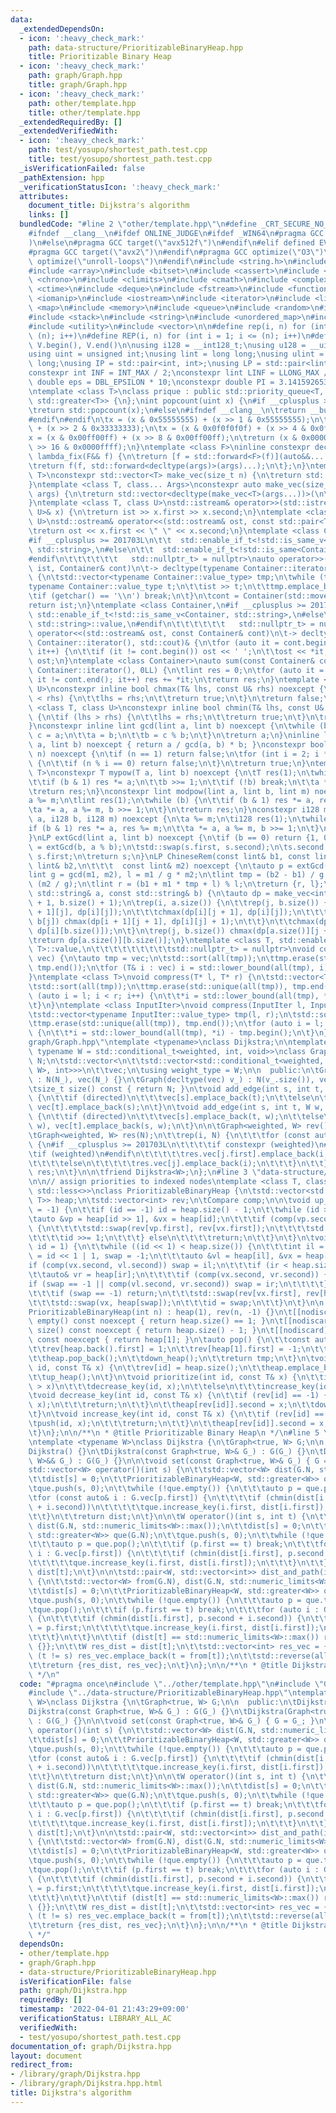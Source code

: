 ```yaml
---
data:
  _extendedDependsOn:
  - icon: ':heavy_check_mark:'
    path: data-structure/PrioritizableBinaryHeap.hpp
    title: Prioritizable Binary Heap
  - icon: ':heavy_check_mark:'
    path: graph/Graph.hpp
    title: graph/Graph.hpp
  - icon: ':heavy_check_mark:'
    path: other/template.hpp
    title: other/template.hpp
  _extendedRequiredBy: []
  _extendedVerifiedWith:
  - icon: ':heavy_check_mark:'
    path: test/yosupo/shortest_path.test.cpp
    title: test/yosupo/shortest_path.test.cpp
  _isVerificationFailed: false
  _pathExtension: hpp
  _verificationStatusIcon: ':heavy_check_mark:'
  attributes:
    document_title: Dijkstra's algorithm
    links: []
  bundledCode: "#line 2 \"other/template.hpp\"\n#define _CRT_SECURE_NO_WARNINGS\n\
    #ifndef __clang__\n#ifdef ONLINE_JUDGE\n#ifdef _WIN64\n#pragma GCC target(\"avx2\"\
    )\n#else\n#pragma GCC target(\"avx512f\")\n#endif\n#elif defined EVAL\n#else\n\
    #pragma GCC target(\"avx2\")\n#endif\n#pragma GCC optimize(\"O3\")\n#pragma GCC\
    \ optimize(\"unroll-loops\")\n#endif\n#include <string.h>\n#include <algorithm>\n\
    #include <array>\n#include <bitset>\n#include <cassert>\n#include <cfloat>\n#include\
    \ <chrono>\n#include <climits>\n#include <cmath>\n#include <complex>\n#include\
    \ <ctime>\n#include <deque>\n#include <fstream>\n#include <functional>\n#include\
    \ <iomanip>\n#include <iostream>\n#include <iterator>\n#include <list>\n#include\
    \ <map>\n#include <memory>\n#include <queue>\n#include <random>\n#include <set>\n\
    #include <stack>\n#include <string>\n#include <unordered_map>\n#include <unordered_set>\n\
    #include <utility>\n#include <vector>\n\n#define rep(i, n) for (int i = 0; i <\
    \ (n); i++)\n#define REP(i, n) for (int i = 1; i <= (n); i++)\n#define all(V)\
    \ V.begin(), V.end()\n\nusing i128 = __int128_t;\nusing u128 = __uint128_t;\n\
    using uint = unsigned int;\nusing lint = long long;\nusing ulint = unsigned long\
    \ long;\nusing IP = std::pair<int, int>;\nusing LP = std::pair<lint, lint>;\n\n\
    constexpr int INF = INT_MAX / 2;\nconstexpr lint LINF = LLONG_MAX / 2;\nconstexpr\
    \ double eps = DBL_EPSILON * 10;\nconstexpr double PI = 3.141592653589793238462643383279;\n\
    \ntemplate <class T>\nclass prique : public std::priority_queue<T, std::vector<T>,\
    \ std::greater<T>> {\n};\nint popcount(uint x) {\n#if __cplusplus >= 202002L\n\
    \treturn std::popcount(x);\n#else\n#ifndef __clang__\n\treturn __builtin_popcount(x);\n\
    #endif\n#endif\n\tx = (x & 0x55555555) + (x >> 1 & 0x55555555);\n\tx = (x & 0x33333333)\
    \ + (x >> 2 & 0x33333333);\n\tx = (x & 0x0f0f0f0f) + (x >> 4 & 0x0f0f0f0f);\n\t\
    x = (x & 0x00ff00ff) + (x >> 8 & 0x00ff00ff);\n\treturn (x & 0x0000ffff) + (x\
    \ >> 16 & 0x0000ffff);\n}\ntemplate <class F>\ninline constexpr decltype(auto)\
    \ lambda_fix(F&& f) {\n\treturn [f = std::forward<F>(f)](auto&&... args) {\n\t\
    \treturn f(f, std::forward<decltype(args)>(args)...);\n\t};\n}\ntemplate <class\
    \ T>\nconstexpr std::vector<T> make_vec(size_t n) {\n\treturn std::vector<T>(n);\n\
    }\ntemplate <class T, class... Args>\nconstexpr auto make_vec(size_t n, Args&&...\
    \ args) {\n\treturn std::vector<decltype(make_vec<T>(args...))>(\n\t\tn, make_vec<T>(std::forward<Args>(args)...));\n\
    }\ntemplate <class T, class U>\nstd::istream& operator>>(std::istream& ist, std::pair<T,\
    \ U>& x) {\n\treturn ist >> x.first >> x.second;\n}\ntemplate <class T, class\
    \ U>\nstd::ostream& operator<<(std::ostream& ost, const std::pair<T, U>& x) {\n\
    \treturn ost << x.first << \" \" << x.second;\n}\ntemplate <class Container,\n\
    #if __cplusplus >= 201703L\n\t\t  std::enable_if_t<!std::is_same_v<Container,\
    \ std::string>,\n#else\n\t\t  std::enable_if_t<!std::is_same<Container, std::string>::value,\n\
    #endif\n\t\t\t\t\t\t   std::nullptr_t> = nullptr>\nauto operator>>(std::istream&\
    \ ist, Container& cont)\n\t-> decltype(typename Container::iterator(), std::cin)&\
    \ {\n\tstd::vector<typename Container::value_type> tmp;\n\twhile (true) {\n\t\t\
    typename Container::value_type t;\n\t\tist >> t;\n\t\ttmp.emplace_back(t);\n\t\
    \tif (getchar() == '\\n') break;\n\t}\n\tcont = Container(std::move(tmp));\n\t\
    return ist;\n}\ntemplate <class Container,\n#if __cplusplus >= 201703L\n\t\t \
    \ std::enable_if_t<!std::is_same_v<Container, std::string>,\n#else\n\t\t  std::enable_if_t<!std::is_same<Container,\
    \ std::string>::value,\n#endif\n\t\t\t\t\t\t   std::nullptr_t> = nullptr>\nauto\
    \ operator<<(std::ostream& ost, const Container& cont)\n\t-> decltype(typename\
    \ Container::iterator(), std::cout)& {\n\tfor (auto it = cont.begin(); it != cont.end();\
    \ it++) {\n\t\tif (it != cont.begin()) ost << ' ';\n\t\tost << *it;\n\t}\n\treturn\
    \ ost;\n}\ntemplate <class Container>\nauto sum(const Container& cont)\n\t-> decltype(typename\
    \ Container::iterator(), 0LL) {\n\tlint res = 0;\n\tfor (auto it = cont.begin();\
    \ it != cont.end(); it++) res += *it;\n\treturn res;\n}\ntemplate <class T, class\
    \ U>\nconstexpr inline bool chmax(T& lhs, const U& rhs) noexcept {\n\tif (lhs\
    \ < rhs) {\n\t\tlhs = rhs;\n\t\treturn true;\n\t}\n\treturn false;\n}\ntemplate\
    \ <class T, class U>\nconstexpr inline bool chmin(T& lhs, const U& rhs) noexcept\
    \ {\n\tif (lhs > rhs) {\n\t\tlhs = rhs;\n\t\treturn true;\n\t}\n\treturn false;\n\
    }\nconstexpr inline lint gcd(lint a, lint b) noexcept {\n\twhile (b) {\n\t\tlint\
    \ c = a;\n\t\ta = b;\n\t\tb = c % b;\n\t}\n\treturn a;\n}\ninline lint lcm(lint\
    \ a, lint b) noexcept { return a / gcd(a, b) * b; }\nconstexpr bool isprime(lint\
    \ n) noexcept {\n\tif (n == 1) return false;\n\tfor (int i = 2; i * i <= n; i++)\
    \ {\n\t\tif (n % i == 0) return false;\n\t}\n\treturn true;\n}\ntemplate <class\
    \ T>\nconstexpr T mypow(T a, lint b) noexcept {\n\tT res(1);\n\twhile (true) {\n\
    \t\tif (b & 1) res *= a;\n\t\tb >>= 1;\n\t\tif (!b) break;\n\t\ta *= a;\n\t}\n\
    \treturn res;\n}\nconstexpr lint modpow(lint a, lint b, lint m) noexcept {\n\t\
    a %= m;\n\tlint res(1);\n\twhile (b) {\n\t\tif (b & 1) res *= a, res %= m;\n\t\
    \ta *= a, a %= m, b >>= 1;\n\t}\n\treturn res;\n}\nconstexpr i128 modpow(i128\
    \ a, i128 b, i128 m) noexcept {\n\ta %= m;\n\ti128 res(1);\n\twhile (b) {\n\t\t\
    if (b & 1) res *= a, res %= m;\n\t\ta *= a, a %= m, b >>= 1;\n\t}\n\treturn res;\n\
    }\nLP extGcd(lint a, lint b) noexcept {\n\tif (b == 0) return {1, 0};\n\tLP s\
    \ = extGcd(b, a % b);\n\tstd::swap(s.first, s.second);\n\ts.second -= a / b *\
    \ s.first;\n\treturn s;\n}\nLP ChineseRem(const lint& b1, const lint& m1, const\
    \ lint& b2,\n\t\t\t  const lint& m2) noexcept {\n\tauto p = extGcd(m1, m2);\n\t\
    lint g = gcd(m1, m2), l = m1 / g * m2;\n\tlint tmp = (b2 - b1) / g * p.first %\
    \ (m2 / g);\n\tlint r = (b1 + m1 * tmp + l) % l;\n\treturn {r, l};\n}\nint LCS(const\
    \ std::string& a, const std::string& b) {\n\tauto dp = make_vec<int>(a.size()\
    \ + 1, b.size() + 1);\n\trep(i, a.size()) {\n\t\trep(j, b.size()) {\n\t\t\tchmax(dp[i\
    \ + 1][j], dp[i][j]);\n\t\t\tchmax(dp[i][j + 1], dp[i][j]);\n\t\t\tif (a[i] ==\
    \ b[j]) chmax(dp[i + 1][j + 1], dp[i][j] + 1);\n\t\t}\n\t\tchmax(dp[i + 1][b.size()],\
    \ dp[i][b.size()]);\n\t}\n\trep(j, b.size()) chmax(dp[a.size()][j + 1], dp[a.size()][j]);\n\
    \treturn dp[a.size()][b.size()];\n}\ntemplate <class T, std::enable_if_t<std::is_convertible<int,\
    \ T>::value,\n\t\t\t\t\t\t\t\t\tstd::nullptr_t> = nullptr>\nvoid compress(std::vector<T>&\
    \ vec) {\n\tauto tmp = vec;\n\tstd::sort(all(tmp));\n\ttmp.erase(std::unique(all(tmp)),\
    \ tmp.end());\n\tfor (T& i : vec) i = std::lower_bound(all(tmp), i) - tmp.begin();\n\
    }\ntemplate <class T>\nvoid compress(T* l, T* r) {\n\tstd::vector<T> tmp(l, r);\n\
    \tstd::sort(all(tmp));\n\ttmp.erase(std::unique(all(tmp)), tmp.end());\n\tfor\
    \ (auto i = l; i < r; i++) {\n\t\t*i = std::lower_bound(all(tmp), *i) - tmp.begin();\n\
    \t}\n}\ntemplate <class InputIter>\nvoid compress(InputIter l, InputIter r) {\n\
    \tstd::vector<typename InputIter::value_type> tmp(l, r);\n\tstd::sort(all(tmp));\n\
    \ttmp.erase(std::unique(all(tmp)), tmp.end());\n\tfor (auto i = l; i < r; i++)\
    \ {\n\t\t*i = std::lower_bound(all(tmp), *i) - tmp.begin();\n\t}\n}\n#line 3 \"\
    graph/Graph.hpp\"\ntemplate <typename>\nclass Dijkstra;\n\ntemplate <bool weighted,\
    \ typename W = std::conditional_t<weighted, int, void>>\nclass Graph {\n\tsize_t\
    \ N;\n\tstd::vector<\n\t\tstd::vector<std::conditional_t<weighted, std::pair<int,\
    \ W>, int>>>\n\t\tvec;\n\tusing weight_type = W;\n\n  public:\n\tGraph(int N_)\
    \ : N(N_), vec(N_) {}\n\tGraph(decltype(vec) v_) : N(v_.size()), vec(v_) {}\n\n\
    \tsize_t size() const { return N; }\n\tvoid add_edge(int s, int t, bool directed)\
    \ {\n\t\tif (directed)\n\t\t\tvec[s].emplace_back(t);\n\t\telse\n\t\t\tvec[s].emplace_back(t),\
    \ vec[t].emplace_back(s);\n\t}\n\tvoid add_edge(int s, int t, W w, bool directed)\
    \ {\n\t\tif (directed)\n\t\t\tvec[s].emplace_back(t, w);\n\t\telse\n\t\t\tvec[s].emplace_back(t,\
    \ w), vec[t].emplace_back(s, w);\n\t}\n\n\tGraph<weighted, W> rev() const {\n\t\
    \tGraph<weighted, W> res(N);\n\t\trep(i, N) {\n\t\t\tfor (const auto& j : vec[i])\
    \ {\n#if __cplusplus >= 201703L\n\t\t\t\tif constexpr (weighted)\n#else\n\t\t\t\
    \tif (weighted)\n#endif\n\t\t\t\t\tres.vec[j.first].emplace_back(i, j.second);\n\
    \t\t\t\telse\n\t\t\t\t\tres.vec[j].emplace_back(i);\n\t\t\t}\n\t\t}\n\t\treturn\
    \ res;\n\t}\n\n\tfriend Dijkstra<W>;\n};\n#line 3 \"data-structure/PrioritizableBinaryHeap.hpp\"\
    \n\n// assign priorities to indexed nodes\ntemplate <class T, class Compare =\
    \ std::less<>>\nclass PrioritizableBinaryHeap {\n\tstd::vector<std::pair<int,\
    \ T>> heap;\n\tstd::vector<int> rev;\n\tCompare comp;\n\n\tvoid up_heap(int id\
    \ = -1) {\n\t\tif (id == -1) id = heap.size() - 1;\n\t\twhile (id > 1) {\n\t\t\
    \tauto &vp = heap[id >> 1], &vx = heap[id];\n\t\t\tif (comp(vp.second, vx.second))\
    \ {\n\t\t\t\tstd::swap(rev[vp.first], rev[vx.first]);\n\t\t\t\tstd::swap(vp, vx);\n\
    \t\t\t\tid >>= 1;\n\t\t\t} else\n\t\t\t\treturn;\n\t\t}\n\t}\n\tvoid down_heap(int\
    \ id = 1) {\n\t\twhile ((id << 1) < heap.size()) {\n\t\t\tint il = id << 1, ir\
    \ = id << 1 | 1, swap = -1;\n\t\t\tauto &vl = heap[il], &vx = heap[id];\n\t\t\t\
    if (comp(vx.second, vl.second)) swap = il;\n\t\t\tif (ir < heap.size()) {\n\t\t\
    \t\tauto& vr = heap[ir];\n\t\t\t\tif (comp(vx.second, vr.second)) {\n\t\t\t\t\t\
    if (swap == -1 || comp(vl.second, vr.second)) swap = ir;\n\t\t\t\t}\n\t\t\t}\n\
    \t\t\tif (swap == -1) return;\n\t\t\tstd::swap(rev[vx.first], rev[heap[swap].first]);\n\
    \t\t\tstd::swap(vx, heap[swap]);\n\t\t\tid = swap;\n\t\t}\n\t}\n\n  public:\n\t\
    PrioritizableBinaryHeap(int n) : heap(1), rev(n, -1) {}\n\t[[nodiscard]] bool\
    \ empty() const noexcept { return heap.size() == 1; }\n\t[[nodiscard]] size_t\
    \ size() const noexcept { return heap.size() - 1; }\n\t[[nodiscard]] auto top()\
    \ const noexcept { return heap[1]; }\n\tauto pop() {\n\t\tconst auto tmp = heap[1];\n\
    \t\trev[heap.back().first] = 1;\n\t\trev[heap[1].first] = -1;\n\t\theap[1] = std::move(heap.back());\n\
    \t\theap.pop_back();\n\t\tdown_heap();\n\t\treturn tmp;\n\t}\n\tvoid push(int\
    \ id, const T& x) {\n\t\trev[id] = heap.size();\n\t\theap.emplace_back(id, x);\n\
    \t\tup_heap();\n\t}\n\tvoid prioritize(int id, const T& x) {\n\t\tif (heap[rev[id]].second\
    \ > x)\n\t\t\tdecrease_key(id, x);\n\t\telse\n\t\t\tincrease_key(id, x);\n\t}\n\
    \tvoid decrease_key(int id, const T& x) {\n\t\tif (rev[id] == -1) {\n\t\t\tpush(id,\
    \ x);\n\t\t\treturn;\n\t\t}\n\t\theap[rev[id]].second = x;\n\t\tdown_heap(rev[id]);\n\
    \t}\n\tvoid increase_key(int id, const T& x) {\n\t\tif (rev[id] == -1) {\n\t\t\
    \tpush(id, x);\n\t\t\treturn;\n\t\t}\n\t\theap[rev[id]].second = x;\n\t\tup_heap(rev[id]);\n\
    \t}\n};\n\n/**\n * @title Prioritizable Binary Heap\n */\n#line 5 \"graph/Dijkstra.hpp\"\
    \ntemplate <typename W>\nclass Dijkstra {\n\tGraph<true, W> G;\n\n  public:\n\t\
    Dijkstra() {}\n\tDijkstra(const Graph<true, W>& G_) : G(G_) {}\n\tDijkstra(Graph<true,\
    \ W>&& G_) : G(G_) {}\n\n\tvoid set(const Graph<true, W>& G_) { G = G_; }\n\n\t\
    std::vector<W> operator()(int s) {\n\t\tstd::vector<W> dist(G.N, std::numeric_limits<W>::max());\n\
    \t\tdist[s] = 0;\n\t\tPrioritizableBinaryHeap<W, std::greater<W>> que(G.N);\n\t\
    \tque.push(s, 0);\n\t\twhile (!que.empty()) {\n\t\t\tauto p = que.pop();\n\t\t\
    \tfor (const auto& i : G.vec[p.first]) {\n\t\t\t\tif (chmin(dist[i.first], p.second\
    \ + i.second))\n\t\t\t\t\tque.increase_key(i.first, dist[i.first]);\n\t\t\t}\n\
    \t\t}\n\t\treturn dist;\n\t}\n\n\tW operator()(int s, int t) {\n\t\tstd::vector<W>\
    \ dist(G.N, std::numeric_limits<W>::max());\n\t\tdist[s] = 0;\n\t\tPrioritizableBinaryHeap<W,\
    \ std::greater<W>> que(G.N);\n\t\tque.push(s, 0);\n\t\twhile (!que.empty()) {\n\
    \t\t\tauto p = que.pop();\n\t\t\tif (p.first == t) break;\n\t\t\tfor (const auto&\
    \ i : G.vec[p.first]) {\n\t\t\t\tif (chmin(dist[i.first], p.second + i.second))\n\
    \t\t\t\t\tque.increase_key(i.first, dist[i.first]);\n\t\t\t}\n\t\t}\n\t\treturn\
    \ dist[t];\n\t}\n\n\tstd::pair<W, std::vector<int>> dist_and_path(int s, int t)\
    \ {\n\t\tstd::vector<W> from(G.N), dist(G.N, std::numeric_limits<W>::max());\n\
    \t\tdist[s] = 0;\n\t\tPrioritizableBinaryHeap<W, std::greater<W>> que(G.N);\n\t\
    \tque.push(s, 0);\n\t\twhile (!que.empty()) {\n\t\t\tauto p = que.top();\n\t\t\
    \tque.pop();\n\t\t\tif (p.first == t) break;\n\t\t\tfor (auto i : G.vec[p.first])\
    \ {\n\t\t\t\tif (chmin(dist[i.first], p.second + i.second)) {\n\t\t\t\t\tfrom[i.first]\
    \ = p.first;\n\t\t\t\t\tque.increase_key(i.first, dist[i.first]);\n\t\t\t\t}\n\
    \t\t\t}\n\t\t}\n\t\tif (dist[t] == std::numeric_limits<W>::max()) return {dist[t],\
    \ {}};\n\t\tW res_dist = dist[t];\n\t\tstd::vector<int> res_vec = {t};\n\t\twhile\
    \ (t != s) res_vec.emplace_back(t = from[t]);\n\t\tstd::reverse(all(res_vec));\n\
    \t\treturn {res_dist, res_vec};\n\t}\n};\n\n/**\n * @title Dijkstra's algorithm\n\
    \ */\n"
  code: "#pragma once\n#include \"../other/template.hpp\"\n#include \"Graph.hpp\"\n\
    #include \"../data-structure/PrioritizableBinaryHeap.hpp\"\ntemplate <typename\
    \ W>\nclass Dijkstra {\n\tGraph<true, W> G;\n\n  public:\n\tDijkstra() {}\n\t\
    Dijkstra(const Graph<true, W>& G_) : G(G_) {}\n\tDijkstra(Graph<true, W>&& G_)\
    \ : G(G_) {}\n\n\tvoid set(const Graph<true, W>& G_) { G = G_; }\n\n\tstd::vector<W>\
    \ operator()(int s) {\n\t\tstd::vector<W> dist(G.N, std::numeric_limits<W>::max());\n\
    \t\tdist[s] = 0;\n\t\tPrioritizableBinaryHeap<W, std::greater<W>> que(G.N);\n\t\
    \tque.push(s, 0);\n\t\twhile (!que.empty()) {\n\t\t\tauto p = que.pop();\n\t\t\
    \tfor (const auto& i : G.vec[p.first]) {\n\t\t\t\tif (chmin(dist[i.first], p.second\
    \ + i.second))\n\t\t\t\t\tque.increase_key(i.first, dist[i.first]);\n\t\t\t}\n\
    \t\t}\n\t\treturn dist;\n\t}\n\n\tW operator()(int s, int t) {\n\t\tstd::vector<W>\
    \ dist(G.N, std::numeric_limits<W>::max());\n\t\tdist[s] = 0;\n\t\tPrioritizableBinaryHeap<W,\
    \ std::greater<W>> que(G.N);\n\t\tque.push(s, 0);\n\t\twhile (!que.empty()) {\n\
    \t\t\tauto p = que.pop();\n\t\t\tif (p.first == t) break;\n\t\t\tfor (const auto&\
    \ i : G.vec[p.first]) {\n\t\t\t\tif (chmin(dist[i.first], p.second + i.second))\n\
    \t\t\t\t\tque.increase_key(i.first, dist[i.first]);\n\t\t\t}\n\t\t}\n\t\treturn\
    \ dist[t];\n\t}\n\n\tstd::pair<W, std::vector<int>> dist_and_path(int s, int t)\
    \ {\n\t\tstd::vector<W> from(G.N), dist(G.N, std::numeric_limits<W>::max());\n\
    \t\tdist[s] = 0;\n\t\tPrioritizableBinaryHeap<W, std::greater<W>> que(G.N);\n\t\
    \tque.push(s, 0);\n\t\twhile (!que.empty()) {\n\t\t\tauto p = que.top();\n\t\t\
    \tque.pop();\n\t\t\tif (p.first == t) break;\n\t\t\tfor (auto i : G.vec[p.first])\
    \ {\n\t\t\t\tif (chmin(dist[i.first], p.second + i.second)) {\n\t\t\t\t\tfrom[i.first]\
    \ = p.first;\n\t\t\t\t\tque.increase_key(i.first, dist[i.first]);\n\t\t\t\t}\n\
    \t\t\t}\n\t\t}\n\t\tif (dist[t] == std::numeric_limits<W>::max()) return {dist[t],\
    \ {}};\n\t\tW res_dist = dist[t];\n\t\tstd::vector<int> res_vec = {t};\n\t\twhile\
    \ (t != s) res_vec.emplace_back(t = from[t]);\n\t\tstd::reverse(all(res_vec));\n\
    \t\treturn {res_dist, res_vec};\n\t}\n};\n\n/**\n * @title Dijkstra's algorithm\n\
    \ */"
  dependsOn:
  - other/template.hpp
  - graph/Graph.hpp
  - data-structure/PrioritizableBinaryHeap.hpp
  isVerificationFile: false
  path: graph/Dijkstra.hpp
  requiredBy: []
  timestamp: '2022-04-01 21:43:29+09:00'
  verificationStatus: LIBRARY_ALL_AC
  verifiedWith:
  - test/yosupo/shortest_path.test.cpp
documentation_of: graph/Dijkstra.hpp
layout: document
redirect_from:
- /library/graph/Dijkstra.hpp
- /library/graph/Dijkstra.hpp.html
title: Dijkstra's algorithm
---
```

